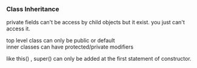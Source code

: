 ### Class Inheritance

private fields can't be access by child objects but it exist. you just can't access it.

top level class can only be public or default  
inner classes can have protected/private modifiers  

like this() , super() can only be added at the first statement of constructor.
